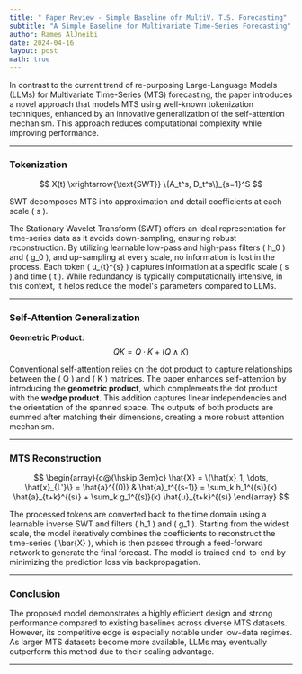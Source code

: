 ```yaml
---
title: " Paper Review - Simple Baseline ofr MultiV. T.S. Forecasting"
subtitle: "A Simple Baseline for Multivariate Time-Series Forecasting"
author: Rames AlJneibi
date: 2024-04-16
layout: post
math: true
---
```


In contrast to the current trend of re-purposing Large-Language Models (LLMs) for Multivariate Time-Series (MTS) forecasting, the paper introduces a novel approach that models MTS using well-known tokenization techniques, enhanced by an innovative generalization of the self-attention mechanism. This approach reduces computational complexity while improving performance.

---

### Tokenization

$$
X(t) \xrightarrow{\text{SWT}} \{A_t^s, D_t^s\}_{s=1}^S
$$

SWT decomposes MTS into approximation and detail coefficients at each scale \( s \).

The Stationary Wavelet Transform (SWT) offers an ideal representation for time-series data as it avoids down-sampling, ensuring robust reconstruction. By utilizing learnable low-pass and high-pass filters \( h_0 \) and \( g_0 \), and up-sampling at every scale, no information is lost in the process. Each token \( u_{t}^{s} \) captures information at a specific scale \( s \) and time \( t \). While redundancy is typically computationally intensive, in this context, it helps reduce the model's parameters compared to LLMs.

---

### Self-Attention Generalization

**Geometric Product**:  
$$
QK = Q \cdot K + (Q \wedge K)
$$


Conventional self-attention relies on the dot product to capture relationships between the \( Q \) and \( K \) matrices. The paper enhances self-attention by introducing the **geometric product**, which complements the dot product with the **wedge product**. This addition captures linear independencies and the orientation of the spanned space. The outputs of both products are summed after matching their dimensions, creating a more robust attention mechanism.

---

### MTS Reconstruction

$$
\begin{array}{c@{\hskip 3em}c}
\hat{X} = \{\hat{x}_1, \dots, \hat{x}_{L'}\} = \hat{a}^{(0)} &
\hat{a}_t^{(s-1)} = \sum_k h_1^{(s)}(k) \hat{a}_{t+k}^{(s)} + \sum_k g_1^{(s)}(k) \hat{u}_{t+k}^{(s)}
\end{array}
$$

The processed tokens are converted back to the time domain using a learnable inverse SWT and filters \( h_1 \) and \( g_1 \). Starting from the widest scale, the model iteratively combines the coefficients to reconstruct the time-series \( \bar{X} \), which is then passed through a feed-forward network to generate the final forecast. The model is trained end-to-end by minimizing the prediction loss via backpropagation.

---

### Conclusion

The proposed model demonstrates a highly efficient design and strong performance compared to existing baselines across diverse MTS datasets. However, its competitive edge is especially notable under low-data regimes. As larger MTS datasets become more available, LLMs may eventually outperform this method due to their scaling advantage.

---
